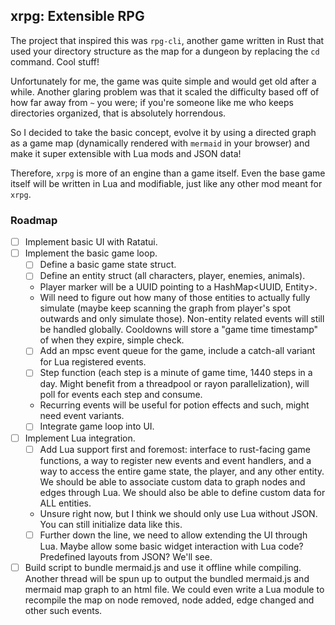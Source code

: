 ## xrpg: Extensible RPG

The project that inspired this was `rpg-cli`, another game written in Rust that used your directory structure as the map for a dungeon by replacing the `cd` command. Cool stuff!

Unfortunately for me, the game was quite simple and would get old after a while. Another glaring problem was that it scaled the difficulty based off of how far away from `~` you were; if you're someone like me who keeps directories organized, that is absolutely horrendous.

So I decided to take the basic concept, evolve it by using a directed graph as a game map (dynamically rendered with `mermaid` in your browser) and make it super extensible with Lua mods and JSON data!

Therefore, `xrpg` is more of an engine than a game itself. Even the base game itself will be written in Lua and modifiable, just like any other mod meant for `xrpg`.

### Roadmap

- [ ] Implement basic UI with Ratatui.
- [ ] Implement the basic game loop.
    - [ ] Define a basic game state struct.
    - [ ] Define an entity struct (all characters, player, enemies, animals).
    * Player marker will be a UUID pointing to a HashMap<UUID, Entity>.
    * Will need to figure out how many of those entities to actually fully simulate (maybe keep scanning the graph from player's spot outwards and only simulate those). Non-entity related events will still be handled globally. Cooldowns will store a "game time timestamp" of when they expire, simple check.
    - [ ] Add an mpsc event queue for the game, include a catch-all variant for Lua registered events.
    - [ ] Step function (each step is a minute of game time, 1440 steps in a day. Might benefit from a threadpool or rayon parallelization), will poll for events each step and consume.
    * Recurring events will be useful for potion effects and such, might need event variants.
    - [ ] Integrate game loop into UI.
- [ ] Implement Lua integration.
    - [ ] Add Lua support first and foremost: interface to rust-facing game functions, a way to register new events and event handlers, and a way to access the entire game state, the player, and any other entity. We should be able to associate custom data to graph nodes and edges through Lua. We should also be able to define custom data for ALL entities.
    * Unsure right now, but I think we should only use Lua without JSON. You can still initialize data like this.
    - [ ] Further down the line, we need to allow extending the UI through Lua. Maybe allow some basic widget interaction with Lua code? Predefined layouts from JSON? We'll see.
- [ ] Build script to bundle mermaid.js and use it offline while compiling. Another thread will be spun up to output the bundled mermaid.js and mermaid map graph to an html file. We could even write a Lua module to recompile the map on node removed, node added, edge changed and other such events.
